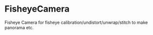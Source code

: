 # FisheyeCamera
Fisheye Camera for fisheye calibration/undistort/unwrap/stitch to make panorama etc.
